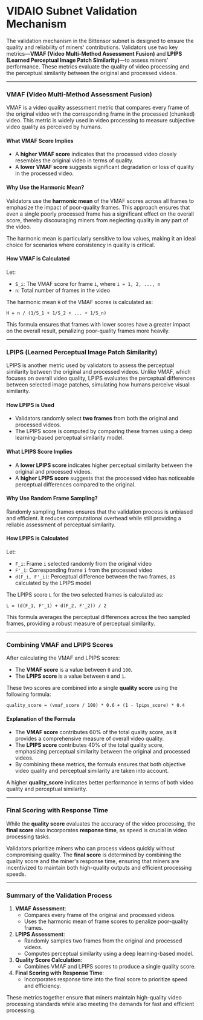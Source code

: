 # **VIDAIO Subnet Validation Mechanism**

The validation mechanism in the Bittensor subnet is designed to ensure the quality and reliability of miners' contributions. Validators use two key metrics—**VMAF (Video Multi-Method Assessment Fusion)** and **LPIPS (Learned Perceptual Image Patch Similarity)**—to assess miners’ performance. These metrics evaluate the quality of video processing and the perceptual similarity between the original and processed videos.

---

### **VMAF (Video Multi-Method Assessment Fusion)**

VMAF is a video quality assessment metric that compares every frame of the original video with the corresponding frame in the processed (chunked) video. This metric is widely used in video processing to measure subjective video quality as perceived by humans.

#### **What VMAF Score Implies**
- A **higher VMAF score** indicates that the processed video closely resembles the original video in terms of quality.
- A **lower VMAF score** suggests significant degradation or loss of quality in the processed video.

#### **Why Use the Harmonic Mean?**
Validators use the **harmonic mean** of the VMAF scores across all frames to emphasize the impact of poor-quality frames. This approach ensures that even a single poorly processed frame has a significant effect on the overall score, thereby discouraging miners from neglecting quality in any part of the video.

The harmonic mean is particularly sensitive to low values, making it an ideal choice for scenarios where consistency in quality is critical.

#### **How VMAF is Calculated**
Let:
- `S_i`: The VMAF score for frame `i`, where `i = 1, 2, ..., n`
- `n`: Total number of frames in the video

The harmonic mean `H` of the VMAF scores is calculated as:

```
H = n / (1/S_1 + 1/S_2 + ... + 1/S_n)
```

This formula ensures that frames with lower scores have a greater impact on the overall result, penalizing poor-quality frames more heavily.

---

### **LPIPS (Learned Perceptual Image Patch Similarity)**

LPIPS is another metric used by validators to assess the perceptual similarity between the original and processed videos. Unlike VMAF, which focuses on overall video quality, LPIPS evaluates the perceptual differences between selected image patches, simulating how humans perceive visual similarity.

#### **How LPIPS is Used**
- Validators randomly select **two frames** from both the original and processed videos.
- The LPIPS score is computed by comparing these frames using a deep learning-based perceptual similarity model.

#### **What LPIPS Score Implies**
- A **lower LPIPS score** indicates higher perceptual similarity between the original and processed videos.
- A **higher LPIPS score** suggests that the processed video has noticeable perceptual differences compared to the original.

#### **Why Use Random Frame Sampling?**
Randomly sampling frames ensures that the validation process is unbiased and efficient. It reduces computational overhead while still providing a reliable assessment of perceptual similarity.

#### **How LPIPS is Calculated**
Let:
- `F_i`: Frame `i` selected randomly from the original video
- `F'_i`: Corresponding frame `i` from the processed video
- `d(F_i, F'_i)`: Perceptual difference between the two frames, as calculated by the LPIPS model

The LPIPS score `L` for the two selected frames is calculated as:

```
L = (d(F_1, F'_1) + d(F_2, F'_2)) / 2
```

This formula averages the perceptual differences across the two sampled frames, providing a robust measure of perceptual similarity.

---

### **Combining VMAF and LPIPS Scores**

After calculating the VMAF and LPIPS scores:
- The **VMAF score** is a value between `0` and `100`.
- The **LPIPS score** is a value between `0` and `1`.

These two scores are combined into a single **quality score** using the following formula:

```
quality_score = (vmaf_score / 100) * 0.6 + (1 - lpips_score) * 0.4
```

#### **Explanation of the Formula**
- The **VMAF score** contributes 60% of the total quality score, as it provides a comprehensive measure of overall video quality.
- The **LPIPS score** contributes 40% of the total quality score, emphasizing perceptual similarity between the original and processed videos.
- By combining these metrics, the formula ensures that both objective video quality and perceptual similarity are taken into account.

A higher **quality_score** indicates better performance in terms of both video quality and perceptual similarity.

---

### **Final Scoring with Response Time**

While the **quality score** evaluates the accuracy of the video processing, the **final score** also incorporates **response time**, as speed is crucial in video processing tasks.

Validators prioritize miners who can process videos quickly without compromising quality. The **final score** is determined by combining the quality score and the miner's response time, ensuring that miners are incentivized to maintain both high-quality outputs and efficient processing speeds.

---

### **Summary of the Validation Process**
1. **VMAF Assessment**:
   - Compares every frame of the original and processed videos.
   - Uses the harmonic mean of frame scores to penalize poor-quality frames.
2. **LPIPS Assessment**:
   - Randomly samples two frames from the original and processed videos.
   - Computes perceptual similarity using a deep learning-based model.
3. **Quality Score Calculation**:
   - Combines VMAF and LPIPS scores to produce a single quality score.
4. **Final Scoring with Response Time**:
   - Incorporates response time into the final score to prioritize speed and efficiency.

These metrics together ensure that miners maintain high-quality video processing standards while also meeting the demands for fast and efficient processing.

